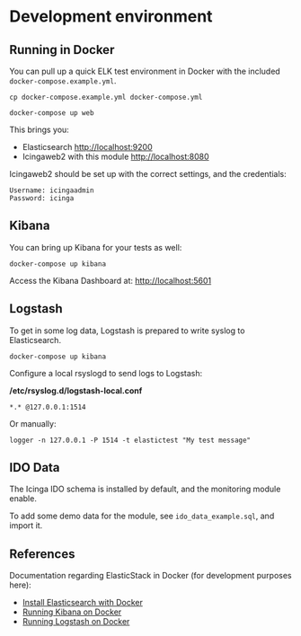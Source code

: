 # Development environment

## Running in Docker

You can pull up a quick ELK test environment in Docker with the
included `docker-compose.example.yml`.

```
cp docker-compose.example.yml docker-compose.yml

docker-compose up web
```

This brings you:

* Elasticsearch [http://localhost:9200](http://localhost:9200)
* Icingaweb2 with this module [http://localhost:8080](http://localhost:8080)

Icingaweb2 should be set up with the correct settings, and the credentials:

    Username: icingaadmin
    Password: icinga

## Kibana

You can bring up Kibana for your tests as well:

```
docker-compose up kibana
```

Access the Kibana Dashboard at: [http://localhost:5601](http://localhost:5601)

## Logstash

To get in some log data, Logstash is prepared to write syslog to Elasticsearch.
 
```
docker-compose up kibana
```
 
Configure a local rsyslogd to send logs to Logstash:

**/etc/rsyslog.d/logstash-local.conf**

    *.* @127.0.0.1:1514
    
Or manually:

    logger -n 127.0.0.1 -P 1514 -t elastictest "My test message"

## IDO Data

The Icinga IDO schema is installed by default, and the monitoring module enable.

To add some demo data for the module, see `ido_data_example.sql`, and import it.

## References

Documentation regarding ElasticStack in Docker (for development purposes here):

* [Install Elasticsearch with Docker](https://www.elastic.co/guide/en/elasticsearch/reference/current/docker.html)
* [Running Kibana on Docker](https://www.elastic.co/guide/en/kibana/current/docker.html)
* [Running Logstash on Docker](https://www.elastic.co/guide/en/logstash/current/docker.html)
